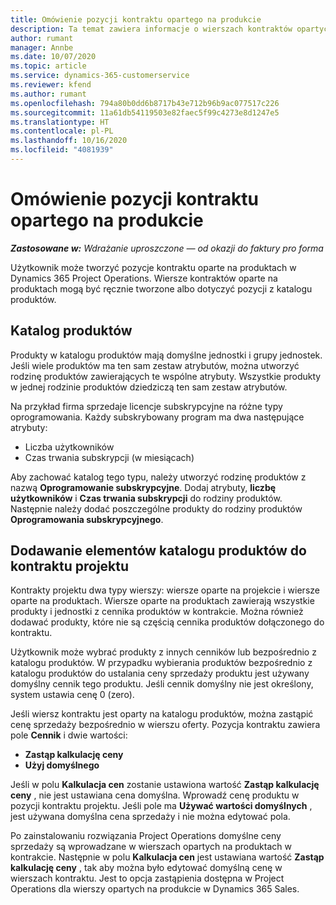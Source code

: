```yaml
---
title: Omówienie pozycji kontraktu opartego na produkcie
description: Ta temat zawiera informacje o wierszach kontraktów opartych na produktach.
author: rumant
manager: Annbe
ms.date: 10/07/2020
ms.topic: article
ms.service: dynamics-365-customerservice
ms.reviewer: kfend
ms.author: rumant
ms.openlocfilehash: 794a80b0dd6b8717b43e712b96b9ac077517c226
ms.sourcegitcommit: 11a61db54119503e82faec5f99c4273e8d1247e5
ms.translationtype: HT
ms.contentlocale: pl-PL
ms.lasthandoff: 10/16/2020
ms.locfileid: "4081939"
---
```

# <a name="product-based-contract-lines-overview"></a>Omówienie pozycji kontraktu opartego na produkcie

_**Zastosowane w:** Wdrażanie uproszczone — od okazji do faktury pro forma_

Użytkownik może tworzyć pozycje kontraktu oparte na produktach w Dynamics 365 Project Operations. Wiersze kontraktów oparte na produktach mogą być ręcznie tworzone albo dotyczyć pozycji z katalogu produktów.

## <a name="product-catalog"></a>Katalog produktów

Produkty w katalogu produktów mają domyślne jednostki i grupy jednostek. Jeśli wiele produktów ma ten sam zestaw atrybutów, można utworzyć rodzinę produktów zawierających te wspólne atrybuty. Wszystkie produkty w jednej rodzinie produktów dziedziczą ten sam zestaw atrybutów.

Na przykład firma sprzedaje licencje subskrypcyjne na różne typy oprogramowania. Każdy subskrybowany program ma dwa następujące atrybuty:

- Liczba użytkowników
- Czas trwania subskrypcji (w miesiącach)

Aby zachować katalog tego typu, należy utworzyć rodzinę produktów z nazwą **Oprogramowanie subskrypcyjne**. Dodaj atrybuty, **liczbę użytkowników** i **Czas trwania subskrypcji** do rodziny produktów. Następnie należy dodać poszczególne produkty do rodziny produktów **Oprogramowania subskrypcyjnego**.

## <a name="add-product-catalog-items-to-a-project-contract"></a>Dodawanie elementów katalogu produktów do kontraktu projektu

Kontrakty projektu dwa typy wierszy: wiersze oparte na projekcie i wiersze oparte na produktach. Wiersze oparte na produktach zawierają wszystkie produkty i jednostki z cennika produktów w kontrakcie. Można również dodawać produkty, które nie są częścią cennika produktów dołączonego do kontraktu.

Użytkownik może wybrać produkty z innych cenników lub bezpośrednio z katalogu produktów. W przypadku wybierania produktów bezpośrednio z katalogu produktów do ustalania ceny sprzedaży produktu jest używany domyślny cennik tego produktu. Jeśli cennik domyślny nie jest określony, system ustawia cenę 0 (zero).

Jeśli wiersz kontraktu jest oparty na katalogu produktów, można zastąpić cenę sprzedaży bezpośrednio w wierszu oferty. Pozycja kontraktu zawiera pole **Cennik** i dwie wartości:

- **Zastąp kalkulację ceny**
- **Użyj domyślnego**

Jeśli w polu **Kalkulacja cen** zostanie ustawiona wartość **Zastąp kalkulację ceny** , nie jest ustawiana cena domyślna. Wprowadź cenę produktu w pozycji kontraktu projektu. Jeśli pole ma **Używać wartości domyślnych** , jest używana domyślna cena sprzedaży i nie można edytować pola.

Po zainstalowaniu rozwiązania Project Operations domyślne ceny sprzedaży są wprowadzane w wierszach opartych na produktach w kontrakcie. Następnie w polu **Kalkulacja cen** jest ustawiana wartość **Zastąp kalkulację ceny** , tak aby można było edytować domyślną cenę w wierszach kontraktu. Jest to opcja zastąpienia dostępna w Project Operations dla wierszy opartych na produkcie w Dynamics 365 Sales.
